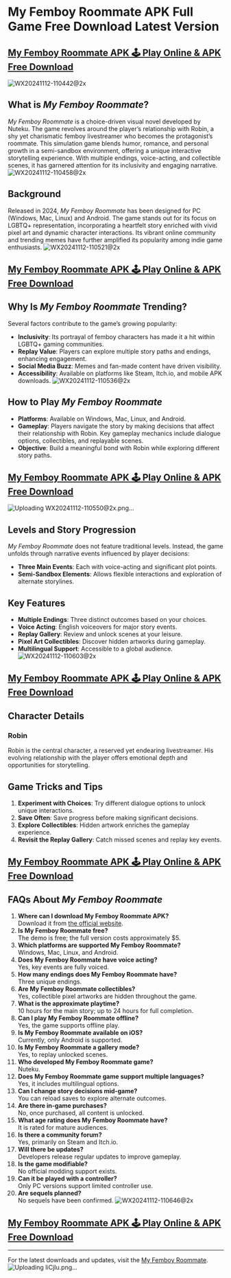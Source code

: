 # My Femboy Roommate APK Full Game Free Download Latest Version

## [My Femboy Roommate APK 🕹 Play Online & APK Free Download](https://myfemboy-roommate.com/)

![WX20241112-110442@2x](https://github.com/user-attachments/assets/76fa4fae-3edf-4946-8441-87f92cdc72e9)

## What is *My Femboy Roommate*?
*My Femboy Roommate* is a choice-driven visual novel developed by Nuteku. The game revolves around the player’s relationship with Robin, a shy yet charismatic femboy livestreamer who becomes the protagonist’s roommate. This simulation game blends humor, romance, and personal growth in a semi-sandbox environment, offering a unique interactive storytelling experience. With multiple endings, voice-acting, and collectible scenes, it has garnered attention for its inclusivity and engaging narrative.
![WX20241112-110458@2x](https://github.com/user-attachments/assets/b8127f53-b76d-4d40-b2cb-aa31b36ef59f)

## Background
Released in 2024, *My Femboy Roommate* has been designed for PC (Windows, Mac, Linux) and Android. The game stands out for its focus on LGBTQ+ representation, incorporating a heartfelt story enriched with vivid pixel art and dynamic character interactions. Its vibrant online community and trending memes have further amplified its popularity among indie game enthusiasts.
![WX20241112-110521@2x](https://github.com/user-attachments/assets/3b822115-5737-4f22-b296-e088eaa0cc15)

## [My Femboy Roommate APK 🕹 Play Online & APK Free Download](https://myfemboy-roommate.com/)


## Why Is *My Femboy Roommate* Trending?
Several factors contribute to the game’s growing popularity:
- **Inclusivity**: Its portrayal of femboy characters has made it a hit within LGBTQ+ gaming communities.
- **Replay Value**: Players can explore multiple story paths and endings, enhancing engagement.
- **Social Media Buzz**: Memes and fan-made content have driven visibility.
- **Accessibility**: Available on platforms like Steam, Itch.io, and mobile APK downloads.
![WX20241112-110536@2x](https://github.com/user-attachments/assets/07a5920a-0b28-42d0-b4e4-35fd7e84aedf)

## How to Play *My Femboy Roommate*
- **Platforms**: Available on Windows, Mac, Linux, and Android.
- **Gameplay**: Players navigate the story by making decisions that affect their relationship with Robin. Key gameplay mechanics include dialogue options, collectibles, and replayable scenes.
- **Objective**: Build a meaningful bond with Robin while exploring different story paths.

## [My Femboy Roommate APK 🕹 Play Online & APK Free Download](https://myfemboy-roommate.com/)
![Uploading WX20241112-110550@2x.png…]()

## Levels and Story Progression
*My Femboy Roommate* does not feature traditional levels. Instead, the game unfolds through narrative events influenced by player decisions:
- **Three Main Events**: Each with voice-acting and significant plot points.
- **Semi-Sandbox Elements**: Allows flexible interactions and exploration of alternate storylines.

## Key Features
- **Multiple Endings**: Three distinct outcomes based on your choices.
- **Voice Acting**: English voiceovers for major story events.
- **Replay Gallery**: Review and unlock scenes at your leisure.
- **Pixel Art Collectibles**: Discover hidden artworks during gameplay.
- **Multilingual Support**: Accessible to a global audience.
![WX20241112-110603@2x](https://github.com/user-attachments/assets/83fdec44-7afd-4a82-a7d2-e20fad3f2b46)

## [My Femboy Roommate APK 🕹 Play Online & APK Free Download](https://myfemboy-roommate.com/)

## Character Details
### Robin
Robin is the central character, a reserved yet endearing livestreamer. His evolving relationship with the player offers emotional depth and opportunities for storytelling.

## Game Tricks and Tips
1. **Experiment with Choices**: Try different dialogue options to unlock unique interactions.
2. **Save Often**: Save progress before making significant decisions.
3. **Explore Collectibles**: Hidden artwork enriches the gameplay experience.
4. **Revisit the Replay Gallery**: Catch missed scenes and replay key events.

## [My Femboy Roommate APK 🕹 Play Online & APK Free Download](https://myfemboy-roommate.com/)

## FAQs About *My Femboy Roommate*
1. **Where can I download My Femboy Roommate APK?**  
   Download it from [the official website](https://myfemboy-roommate.com/).
2. **Is My Femboy Roommate free?**  
   The demo is free; the full version costs approximately $5.
3. **Which platforms are supported My Femboy Roommate?**  
   Windows, Mac, Linux, and Android.
4. **Does My Femboy Roommate have voice acting?**  
   Yes, key events are fully voiced.
5. **How many endings does My Femboy Roommate have?**  
   Three unique endings.
6. **Are My Femboy Roommate collectibles?**  
   Yes, collectible pixel artworks are hidden throughout the game.
7. **What is the approximate playtime?**  
   10 hours for the main story; up to 24 hours for full completion.
8. **Can I play My Femboy Roommate offline?**  
   Yes, the game supports offline play.
9. **Is My Femboy Roommate available on iOS?**  
   Currently, only Android is supported.
10. **Is My Femboy Roommate a gallery mode?**  
    Yes, to replay unlocked scenes.
11. **Who developed My Femboy Roommate game?**  
    Nuteku.
12. **Does My Femboy Roommate game support multiple languages?**  
    Yes, it includes multilingual options.
13. **Can I change story decisions mid-game?**  
    You can reload saves to explore alternate outcomes.
14. **Are there in-game purchases?**  
    No, once purchased, all content is unlocked.
15. **What age rating does My Femboy Roommate have?**  
    It is rated for mature audiences.
16. **Is there a community forum?**  
    Yes, primarily on Steam and Itch.io.
17. **Will there be updates?**  
    Developers release regular updates to improve gameplay.
18. **Is the game modifiable?**  
    No official modding support exists.
19. **Can it be played with a controller?**  
    Only PC versions support limited controller use.
20. **Are sequels planned?**  
    No sequels have been confirmed.
![WX20241112-110646@2x](https://github.com/user-attachments/assets/80723d5f-bb34-4d25-8e2e-95a0166ead45)

## [My Femboy Roommate APK 🕹 Play Online & APK Free Download](https://myfemboy-roommate.com/)

---

For the latest downloads and updates, visit the [My Femboy Roommate](https://myfemboy-roommate.com/).
![Uploading IiCjIu.png…]()
